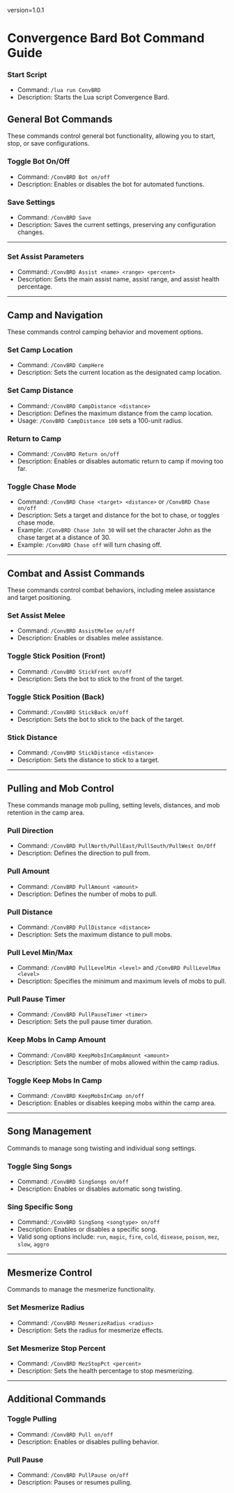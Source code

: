 version=1.0.1

# Convergence Bard Bot Command Guide

### Start Script
- Command: `/lua run ConvBRD`
- Description: Starts the Lua script Convergence Bard.

## General Bot Commands
These commands control general bot functionality, allowing you to start, stop, or save configurations.

### Toggle Bot On/Off
- Command: `/ConvBRD Bot on/off`
- Description: Enables or disables the bot for automated functions.

### Save Settings
- Command: `/ConvBRD Save`
- Description: Saves the current settings, preserving any configuration changes.

---

### Set Assist Parameters
- Command: `/ConvBRD Assist <name> <range> <percent>`
- Description: Sets the main assist name, assist range, and assist health percentage.

---

## Camp and Navigation
These commands control camping behavior and movement options.

### Set Camp Location
- Command: `/ConvBRD CampHere`
- Description: Sets the current location as the designated camp location.

### Set Camp Distance
- Command: `/ConvBRD CampDistance <distance>`
- Description: Defines the maximum distance from the camp location.
- Usage: `/ConvBRD CampDistance 100` sets a 100-unit radius.

### Return to Camp
- Command: `/ConvBRD Return on/off`
- Description: Enables or disables automatic return to camp if moving too far.

### Toggle Chase Mode
- Command: `/ConvBRD Chase <target> <distance>` or `/ConvBRD Chase on/off`
- Description: Sets a target and distance for the bot to chase, or toggles chase mode.
- Example: `/ConvBRD Chase John 30` will set the character John as the chase target at a distance of 30.
- Example: `/ConvBRD Chase off` will turn chasing off.

---

## Combat and Assist Commands
These commands control combat behaviors, including melee assistance and target positioning.

### Set Assist Melee
- Command: `/ConvBRD AssistMelee on/off`
- Description: Enables or disables melee assistance.

### Toggle Stick Position (Front)
- Command: `/ConvBRD StickFront on/off`
- Description: Sets the bot to stick to the front of the target.

### Toggle Stick Position (Back)
- Command: `/ConvBRD StickBack on/off`
- Description: Sets the bot to stick to the back of the target.

### Stick Distance
- Command: `/ConvBRD StickDistance <distance>`
- Description: Sets the distance to stick to a target.

---

## Pulling and Mob Control
These commands manage mob pulling, setting levels, distances, and mob retention in the camp area.

### Pull Direction
- Command: `/ConvBRD PullNorth/PullEast/PullSouth/PullWest On/Off`
- Description: Defines the direction to pull from.

### Pull Amount
- Command: `/ConvBRD PullAmount <amount>`
- Description: Defines the number of mobs to pull.

### Pull Distance
- Command: `/ConvBRD PullDistance <distance>`
- Description: Sets the maximum distance to pull mobs.

### Pull Level Min/Max
- Command: `/ConvBRD PullLevelMin <level>` and `/ConvBRD PullLevelMax <level>`
- Description: Specifies the minimum and maximum levels of mobs to pull.

### Pull Pause Timer
- Command: `/ConvBRD PullPauseTimer <timer>`
- Description: Sets the pull pause timer duration.

### Keep Mobs In Camp Amount
- Command: `/ConvBRD KeepMobsInCampAmount <amount>`
- Description: Sets the number of mobs allowed within the camp radius.

### Toggle Keep Mobs In Camp
- Command: `/ConvBRD KeepMobsInCamp on/off`
- Description: Enables or disables keeping mobs within the camp area.

---

## Song Management
Commands to manage song twisting and individual song settings.

### Toggle Sing Songs
- Command: `/ConvBRD SingSongs on/off`
- Description: Enables or disables automatic song twisting.

### Sing Specific Song
- Command: `/ConvBRD SingSong <songtype> on/off`
- Description: Enables or disables a specific song.
- Valid song options include: `run`, `magic`, `fire`, `cold`, `disease`, `poison`, `mez`, `slow`, `aggro`

---

## Mesmerize Control
Commands to manage the mesmerize functionality.

### Set Mesmerize Radius
- Command: `/ConvBRD MesmerizeRadius <radius>`
- Description: Sets the radius for mesmerize effects.

### Set Mesmerize Stop Percent
- Command: `/ConvBRD MezStopPct <percent>`
- Description: Sets the health percentage to stop mesmerizing.

---

## Additional Commands

### Toggle Pulling
- Command: `/ConvBRD Pull on/off`
- Description: Enables or disables pulling behavior.

### Pull Pause
- Command: `/ConvBRD PullPause on/off`
- Description: Pauses or resumes pulling.